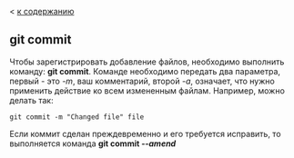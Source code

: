 < [к содержанию](./readme.md)

## git commit

Чтобы зарегистрировать добавление файлов, необходимо выполнить команду: **git commit**.
Команде необходимо передать два параметра, первый - это _-m_, ваш комментарий, второй _-a_, означает, что нужно применить действие ко всем измененным файлам.
 Например, можно делать так:

 ```bash=
git commit -m "Changed file" file
```

Если коммит сделан преждевременно и его требуется исправить, то выполняется команда
**git commit _--amend_**


